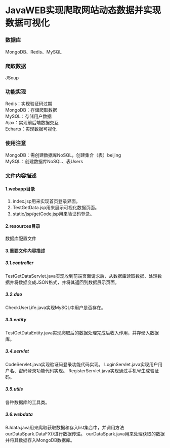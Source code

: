 # JavaWEB实现爬取网站动态数据并实现数据可视化

### 数据库
MongoDB、Redis、MySQL

### 爬取数据
JSoup

### 功能实现
Redis：实现验证码过期   
MongoDB：存储爬取数据   
MySQL：存储用户数据   
Ajax：实现前后端数据交互   
Echarts：实现数据可视化

### 使用注意
MongoDB：需创建数据库NoSQL，创建集合（表）beijing   
MySQL：创建数据库NoSQL、表Users

### 文件内容描述
#### 1.webapp目录
1. index.jsp用来实现首页登录界面。
2. TestGetData.jsp用来展示可视化数据页面。
3. static/jsp/getCode.jsp用来验证码登录。

#### 2.resources目录
数据库配置文件

#### 3.重要文件内容描述
##### 3.1.controller
TestGetDataServlet.java实现收到前端页面请求后，从数据库读取数据、处理数据并将数据变成JSON格式，并将其返回到数据展示页面。
##### 3.2.dao
CheckUserLife.java实现MySQL中用户是否存在。
##### 3.3.entity
TestGetDataEntity.java实现爬取后的数据处理完成后收入作用，并存储入数据库。
##### 3.4.servlet
CodeServlet.java实现验证码登录功能代码实现。
LoginServlet.java实现用户用户名、密码登录功能代码实现。
RegisterServlet.java实现通过手机号生成验证码。
##### 3.5.utils
各种数据库的工具类。
##### 3.6.webdata
BJdata.java用来爬取获取数据和存入list集合中，并调用方法ourDataSpark.DataFX()进行数据传递。
ourDataSpark.java用来处理获取的数据并将其数据存入MongoDB数据库。
